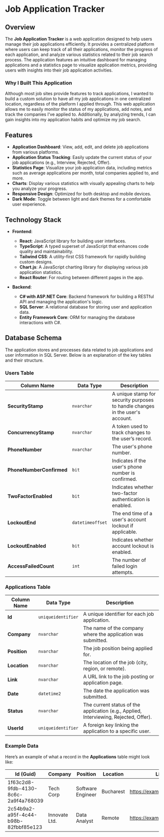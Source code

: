 # Job Application Tracker

## Overview

The **Job Application Tracker** is a web application designed to help users manage their job applications efficiently. It provides a centralized platform where users can keep track of all their applications, monitor the progress of each application, and analyze various statistics related to their job search process. The application features an intuitive dashboard for managing applications and a statistics page to visualize application metrics, providing users with insights into their job application activities.

### Why I Built This Application

Although most job sites provide features to track applications, I wanted to build a custom solution to have all my job applications in one centralized location, regardless of the platform I applied through. This web application allows me to easily monitor the status of my applications, add notes, and track the companies I've applied to. Additionally, by analyzing trends, I can gain insights into my application habits and optimize my job search.

## Features

- **Application Dashboard**: View, add, edit, and delete job applications from various platforms.
- **Application Status Tracking**: Easily update the current status of your job applications (e.g., Interview, Rejected, Offer).
- **Statistics Page**: Visualize your job application data, including metrics such as average applications per month, total companies applied to, and more.
- **Charts**: Display various statistics with visually appealing charts to help you analyze your progress.
- **Responsive Design**: Optimized for both desktop and mobile devices.
- **Dark Mode**: Toggle between light and dark themes for a comfortable user experience.

## Technology Stack

- **Frontend**:
  - **React**: JavaScript library for building user interfaces.
  - **TypeScript**: A typed superset of JavaScript that enhances code quality and maintainability.
  - **Tailwind CSS**: A utility-first CSS framework for rapidly building custom designs.
  - **Chart.js**: A JavaScript charting library for displaying various job application statistics.
  - **React Router**: For routing between different pages in the app.

- **Backend**:
  - **C# with ASP.NET Core**: Backend framework for building a RESTful API and managing the application's logic.
  - **SQL Server**: A relational database for storing user and application data.
  - **Entity Framework Core**: ORM for managing the database interactions with C#.

## Database Schema

The application stores and processes data related to job applications and user information in SQL Server. Below is an explanation of the key tables and their structure.

### Users Table

| Column Name              | Data Type           | Description |
|--------------------------|---------------------|-------------|
| **SecurityStamp**         | `nvarchar`          | A unique stamp for security purposes to handle changes in the user's account. |
| **ConcurrencyStamp**      | `nvarchar`          | A token used to track changes to the user’s record. |
| **PhoneNumber**           | `nvarchar`          | The user's phone number. |
| **PhoneNumberConfirmed**  | `bit`               | Indicates if the user's phone number is confirmed. |
| **TwoFactorEnabled**      | `bit`               | Indicates whether two-factor authentication is enabled. |
| **LockoutEnd**            | `datetimeoffset`    | The end time of a user's account lockout if applicable. |
| **LockoutEnabled**        | `bit`               | Indicates whether account lockout is enabled. |
| **AccessFailedCount**     | `int`               | The number of failed login attempts. |

### Applications Table

| Column Name              | Data Type           | Description |
|--------------------------|---------------------|-------------|
| **Id**                   | `uniqueidentifier`  | A unique identifier for each job application. |
| **Company**              | `nvarchar`          | The name of the company where the application was submitted. |
| **Position**             | `nvarchar`          | The job position being applied for. |
| **Location**             | `nvarchar`          | The location of the job (city, region, or remote). |
| **Link**                 | `nvarchar`          | A URL link to the job posting or application page. |
| **Date**                 | `datetime2`         | The date the application was submitted. |
| **Status**               | `nvarchar`          | The current status of the application (e.g., Applied, Interviewing, Rejected, Offer). |
| **UserId**               | `uniqueidentifier`  | A foreign key linking the application to a specific user. |

### Example Data

Here’s an example of what a record in the **Applications** table might look like:

| Id (Guid)                | Company             | Position            | Location      | Link                           | Date       | Status     | UserId (Guid)          |
|--------------------------|---------------------|---------------------|---------------|--------------------------------|------------|------------|------------------------|
| 1f63c2d8-9fdb-4130-8c6c-2a9f4a768039 | Tech Corp           | Software Engineer   | Bucharest     | https://example.com/apply      | 2024-12-10 | Applied    | 123e4567-e89b-12d3-a456-426614174000 |
| 2c54b9a2-a95f-4c44-b98b-82fbbf85e123 | Innovate Ltd.       | Data Analyst        | Remote        | https://example.com/apply      | 2024-12-15 | Interview  | 123e4567-e89b-12d3-a456-426614174000 |

